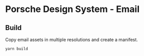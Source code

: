 # Porsche Design System - Email

## Build

Copy email assets in multiple resolutions and create a manifest.

```
yarn build
```

